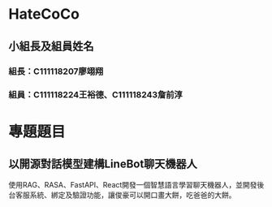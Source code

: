 # HateCoCo
## 小組長及組員姓名
### 組長：C111118207廖翊翔
### 組員：C111118224王裕德、C111118243詹前淳

# 專題題目
## 以開源對話模型建構LineBot聊天機器人
使用RAG、RASA、FastAPI、React開發一個智慧語言學習聊天機器人，並開發後台客服系統、綁定及驗證功能，讓俊豪可以開口畫大餅，吃爸爸的大餅。
